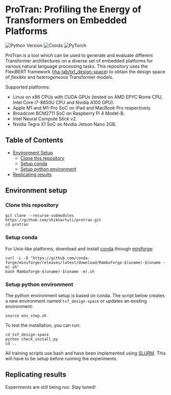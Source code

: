 # ProTran: Profiling the Energy of Transformers on Embedded Platforms

![Python Version](https://img.shields.io/badge/python-v3.6%20%7C%20v3.7%20%7C%20v3.8%20%7C%20v3.9-blue)
![Conda](https://img.shields.io/badge/conda%7Cconda--forge-v4.8.3-blue)
![PyTorch](https://img.shields.io/badge/pytorch-v1.8.1-e74a2b)

ProTran is a tool which can be used to generate and evaluate different Transformer architectures on a diverse set of embedded platforms for various natural language processing tasks.
This repository uses the FlexiBERT framework ([jha-lab/txf_design-space](https://github.com/JHA-Lab/txf_design-space)) to obtain the design space of *flexible* and *heterogeneous* Transformer models.

Supported platforms:
- Linux on x86 CPUs with CUDA GPUs (tested on AMD EPYC Rome CPU, Intel Core i7-8650U CPU and Nvidia A100 GPU).
- Apple M1 and M1-Pro SoC on iPad and MacBook Pro respectively.
- Broadcom BCM2711 SoC on Raspberry Pi 4 Model-B.
- Intel Neural Compute Stick v2.
- Nvidia Tegra X1 SoC on Nvidia Jetson Nano 2GB.

## Table of Contents
- [Environment Setup](#environment-setup)
  - [Clone this repository](#clone-this-repository)
  - [Setup conda](#setup-conda)
  - [Setup python environment](#setup-python-environment)
- [Replicating results](#replicating-results)

## Environment setup

### Clone this repository

```
git clone --recurse-submodules https://github.com/shikhartuli/protran.git
cd protran
```

### Setup conda

For Unix-like platforms, download and install [conda](https://docs.conda.io/en/latest/) through [miniforge](https://github.com/conda-forge/miniforge):

```
curl -L -O "https://github.com/conda-forge/miniforge/releases/latest/download/Mambaforge-$(uname)-$(uname -m).sh"
bash Mambaforge-$(uname)-$(uname -m).sh
```

### Setup python environment  

The python environment setup is based on conda. The script below creates a new environment named `txf_design-space` or updates an existing environment:
```
source env_step.sh
```
To test the installation, you can run:
```
cd txf_design-space
python check_install.py
cd ..
```
All training scripts use bash and have been implemented using [SLURM](https://slurm.schedmd.com/documentation.html). This will have to be setup before running the experiments.

## Replicating results

Experiments are still being run. Stay tuned!
